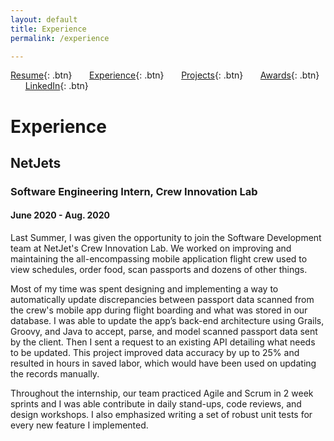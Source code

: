 ```yaml
---
layout: default
title: Experience
permalink: /experience

---
```


[Resume](./assets/docs/resume.pdf){: .btn}
&nbsp;&nbsp;&nbsp;&nbsp;&nbsp;&nbsp;[Experience](/experience.md){: .btn}
&nbsp;&nbsp;&nbsp;&nbsp;&nbsp;&nbsp;[Projects](/projects.md){: .btn}
&nbsp;&nbsp;&nbsp;&nbsp;&nbsp;&nbsp;[Awards](/awards.md){: .btn}
&nbsp;&nbsp;&nbsp;&nbsp;&nbsp;&nbsp;[LinkedIn](https://www.linkedin.com/in/ksodhi2){: .btn}

# Experience
## NetJets
### Software Engineering Intern, Crew Innovation Lab
#### June 2020 - Aug. 2020
Last Summer, I was given the opportunity to join the Software Development team at NetJet's Crew Innovation Lab. We worked on improving and maintaining the all-encompassing mobile application flight crew used to view schedules, order food, scan passports and dozens of other things.

Most of my time was spent designing and implementing a way to automatically update discrepancies between passport data scanned from the crew's mobile app during flight boarding and what was stored in our database. I was able to update the app’s back-end architecture using Grails, Groovy, and Java to accept, parse, and model scanned passport data sent by the client. Then I sent a request to an existing API detailing what needs to be updated. This project improved data accuracy by up to 25% and resulted in hours in saved labor, which would have been used on updating the records manually. 

Throughout the internship, our team practiced Agile and Scrum in 2 week sprints and I was able contribute in daily stand-ups, code reviews, and design workshops. I also emphasized writing a set of robust unit tests for every new feature I implemented.
